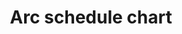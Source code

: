 ---
title: Arc schedule chart
pageref: HTML/arcDiagram.html
layout: framed
iframe-title: Project schedule and proforma cash requirements
details-file: arcSchedule-details.html
---